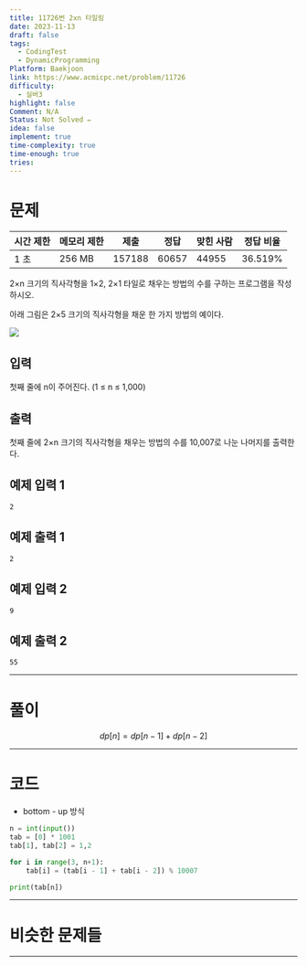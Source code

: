 ```yaml
---
title: 11726번 2xn 타일링
date: 2023-11-13
draft: false
tags:
  - CodingTest
  - DynamicProgramming
Platform: Baekjoon
link: https://www.acmicpc.net/problem/11726
difficulty:
  - 실버3
highlight: false
Comment: N/A
Status: Not Solved ✏️
idea: false
implement: true
time-complexity: true
time-enough: true
tries:
---
```

# 문제

|시간 제한|메모리 제한|제출|정답|맞힌 사람|정답 비율|
|---|---|---|---|---|---|
|1 초|256 MB|157188|60657|44955|36.519%|

2×n 크기의 직사각형을 1×2, 2×1 타일로 채우는 방법의 수를 구하는 프로그램을 작성하시오.

아래 그림은 2×5 크기의 직사각형을 채운 한 가지 방법의 예이다.

![](https://onlinejudgeimages.s3-ap-northeast-1.amazonaws.com/problem/11726/1.png)

## 입력

첫째 줄에 n이 주어진다. (1 ≤ n ≤ 1,000)

## 출력

첫째 줄에 2×n 크기의 직사각형을 채우는 방법의 수를 10,007로 나눈 나머지를 출력한다.

## 예제 입력 1

```
2
```

## 예제 출력 1

```
2
```

## 예제 입력 2

```
9
```

## 예제 출력 2

```
55
```


___

# 풀이

$$dp[n] = dp[n-1] + dp[n-2]$$

____

# 코드
- bottom - up 방식

```python
n = int(input())
tab = [0] * 1001
tab[1], tab[2] = 1,2

for i in range(3, n+1):
    tab[i] = (tab[i - 1] + tab[i - 2]) % 10007

print(tab[n])
```




___

# 비슷한 문제들






___